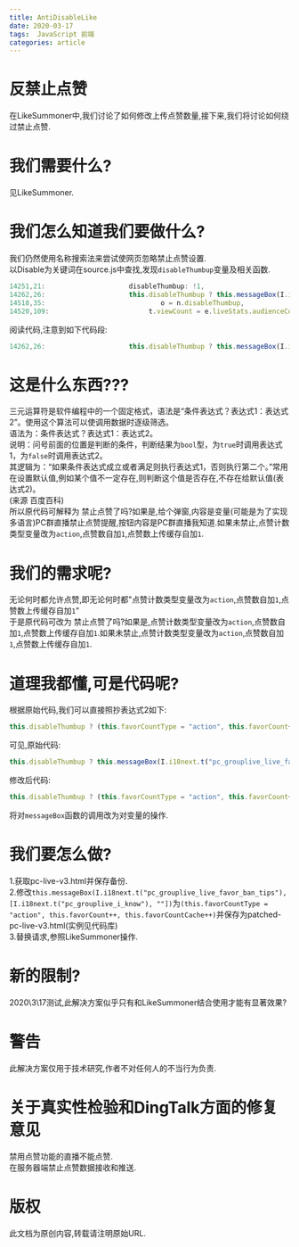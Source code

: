 ```yaml
---
title: AntiDisableLike
date: 2020-03-17
tags:  JavaScript 前端
categories: article
---
```


# 反禁止点赞  
在LikeSummoner中,我们讨论了如何修改上传点赞数量,接下来,我们将讨论如何绕过禁止点赞.  
# 我们需要什么?  
见LikeSummoner.  
# 我们怎么知道我们要做什么?  
我们仍然使用名称搜索法来尝试使网页忽略禁止点赞设置.  
以Disable为关键词在source.js中查找,发现`disableThumbup`变量及相关函数.  
```javascript
14251,21:                     disableThumbup: !1,  
14262,26:                     this.disableThumbup ? this.messageBox(I.i18next.t("pc_grouplive_live_favor_ban_tips"), [I.i18next.t("pc_grouplive_i_know"), ""]) : (this.favorCountType = "action", this.favorCount++, this.favorCountCache++)  
14518,35:                             o = n.disableThumbup,  
14520,109:                         t.viewCount = e.liveStats.audienceCount, t.liveStatus = r, t.viewerShareType = i, t.disableThumbup = a, 2 === r && (t.status = "pause")  
```
阅读代码,注意到如下代码段:  
```javascript
14262,26:                     this.disableThumbup ? this.messageBox(I.i18next.t("pc_grouplive_live_favor_ban_tips"), [I.i18next.t("pc_grouplive_i_know"), ""]) : (this.favorCountType = "action", this.favorCount++, this.favorCountCache++)  
```
# 这是什么东西???  
三元运算符是软件编程中的一个固定格式，语法是“条件表达式？表达式1：表达式2”。使用这个算法可以使调用数据时逐级筛选。  
语法为：条件表达式？表达式1：表达式2。  
说明：问号前面的位置是判断的条件，判断结果为`bool`型，为`true`时调用表达式1，为`false`时调用表达式2。  
其逻辑为：“如果条件表达式成立或者满足则执行表达式1，否则执行第二个。”常用在设置默认值,例如某个值不一定存在,则判断这个值是否存在,不存在给默认值(表达式2)。  
(来源 百度百科)  
所以原代码可解释为 禁止点赞了吗?如果是,给个弹窗,内容是变量(可能是为了实现多语言)PC群直播禁止点赞提醒,按钮内容是PC群直播我知道.如果未禁止,点赞计数类型变量改为`action`,点赞数自加`1`,点赞数上传缓存自加`1`.  
# 我们的需求呢?  
无论何时都允许点赞,即无论何时都"点赞计数类型变量改为`action`,点赞数自加`1`,点赞数上传缓存自加`1`"  
于是原代码可改为 禁止点赞了吗?如果是,点赞计数类型变量改为`action`,点赞数自加`1`,点赞数上传缓存自加`1`.如果未禁止,点赞计数类型变量改为`action`,点赞数自加`1`,点赞数上传缓存自加`1`.  
# 道理我都懂,可是代码呢?  
根据原始代码,我们可以直接照抄表达式2如下:  
```javascript
this.disableThumbup ? (this.favorCountType = "action", this.favorCount++, this.favorCountCache++) : (this.favorCountType = "action", this.favorCount++, this.favorCountCache++)  
```
可见,原始代码:  
```javascript
this.disableThumbup ? this.messageBox(I.i18next.t("pc_grouplive_live_favor_ban_tips"), [I.i18next.t("pc_grouplive_i_know"), ""]) : (this.favorCountType = "action", this.favorCount++, this.favorCountCache++)  
```
修改后代码:  
```javascript
this.disableThumbup ? (this.favorCountType = "action", this.favorCount++, this.favorCountCache++) : (this.favorCountType = "action", this.favorCount++, this.favorCountCache++)  
```
将对`messageBox`函数的调用改为对变量的操作.  
# 我们要怎么做?  
1.获取pc-live-v3.html并保存备份.  
2.修改`this.messageBox(I.i18next.t("pc_grouplive_live_favor_ban_tips"), [I.i18next.t("pc_grouplive_i_know"), ""])`为`(this.favorCountType = "action", this.favorCount++, this.favorCountCache++)`并保存为patched-pc-live-v3.html(实例见代码库)  
3.替换请求,参照LikeSummoner操作.  
# 新的限制?  
2020\3\17测试,此解决方案似乎只有和LikeSummoner结合使用才能有显著效果?  
# 警告  
此解决方案仅用于技术研究,作者不对任何人的不当行为负责.  
# 关于真实性检验和DingTalk方面的修复意见  
禁用点赞功能的直播不能点赞.  
在服务器端禁止点赞数据接收和推送.  
# 版权  
此文档为原创内容,转载请注明原始URL.  